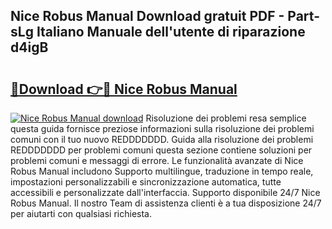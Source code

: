 ## Nice Robus Manual Download gratuit PDF - Part-sLg Italiano Manuale dell'utente di riparazione d4igB

# <h2><a href="http://dfeggxj.blite.top/?on=Nice+Robus+Manual">🔗Download 👉🔴 Nice Robus Manual</a></h2>

[![Nice Robus Manual download](https://i.imgur.com/lujVjoI.png)](http://dfeggxj.blite.top/?on=Nice+Robus+Manual)
Risoluzione dei problemi resa semplice questa guida fornisce preziose informazioni sulla risoluzione dei problemi comuni con il tuo nuovo REDDDDDDD. Guida alla risoluzione dei problemi REDDDDDDD per problemi comuni questa sezione contiene soluzioni per problemi comuni e messaggi di errore. Le funzionalità avanzate di Nice Robus Manual includono Supporto multilingue, traduzione in tempo reale, impostazioni personalizzabili e sincronizzazione automatica, tutte accessibili e personalizzate dall'interfaccia. Supporto disponibile 24/7 Nice Robus Manual. Il nostro Team di assistenza clienti è a tua disposizione 24/7 per aiutarti con qualsiasi richiesta.
